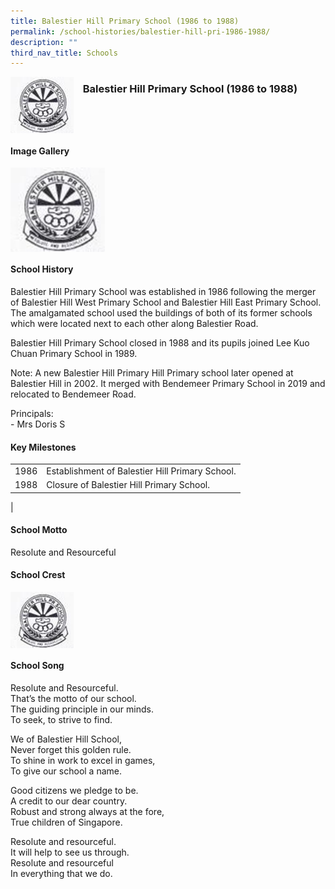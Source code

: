 ```yaml
---
title: Balestier Hill Primary School (1986 to 1988)
permalink: /school-histories/balestier-hill-pri-1986-1988/
description: ""
third_nav_title: Schools
---
```


<img src="/images/balestierhillprimary1.jpg" style="width:20%;margin-right:15px;" align = "left">

### **Balestier Hill Primary School (1986 to 1988)**

<br clear="left">

#### **Image Gallery**

<p><a href="https://staging.d1yxymztqoj7qn.amplifyapp.com/images/balestierhillprimary1.jpg">  
<img src="/images/balestierhillprimary1.jpg" style="width:30%;margin-right:15px;" align = "left">
</a></p>

<br clear="left">

#### **School History**
Balestier Hill Primary School was established in 1986 following the merger of Balestier Hill West Primary School and Balestier Hill East Primary School. The amalgamated school used the buildings of both of its former schools which were located next to each other along Balestier Road.  
  
Balestier Hill Primary School closed in 1988 and its pupils joined Lee Kuo Chuan Primary School in 1989.  
  
Note: A new Balestier Hill Primary Hill Primary school later opened at Balestier Hill in 2002. It merged with Bendemeer Primary School in 2019 and relocated to Bendemeer Road.

Principals:<br>
\- Mrs Doris S

#### **Key Milestones**

|  |  |
|:---:|---|
| 1986 | Establishment of Balestier Hill Primary School. |
| 1988 | Closure of Balestier Hill Primary School. |
|

#### **School Motto**
Resolute and Resourceful

#### **School Crest**
<img src="/images/balestierhillprimary1.jpg" style="width:20%;margin-right:15px;" align = "left">

<br clear="left">

#### **School Song**
Resolute and Resourceful.<br>
That’s the motto of our school.<br>
The guiding principle in our minds.<br>
To seek, to strive to find.
  
We of Balestier Hill School,<br>
Never forget this golden rule.<br>
To shine in work to excel in games,<br>
To give our school a name.
  
Good citizens we pledge to be.<br>
A credit to our dear country.<br>
Robust and strong always at the fore,<br>
True children of Singapore.
  
Resolute and resourceful.<br>
It will help to see us through.<br>
Resolute and resourceful<br>
In everything that we do.